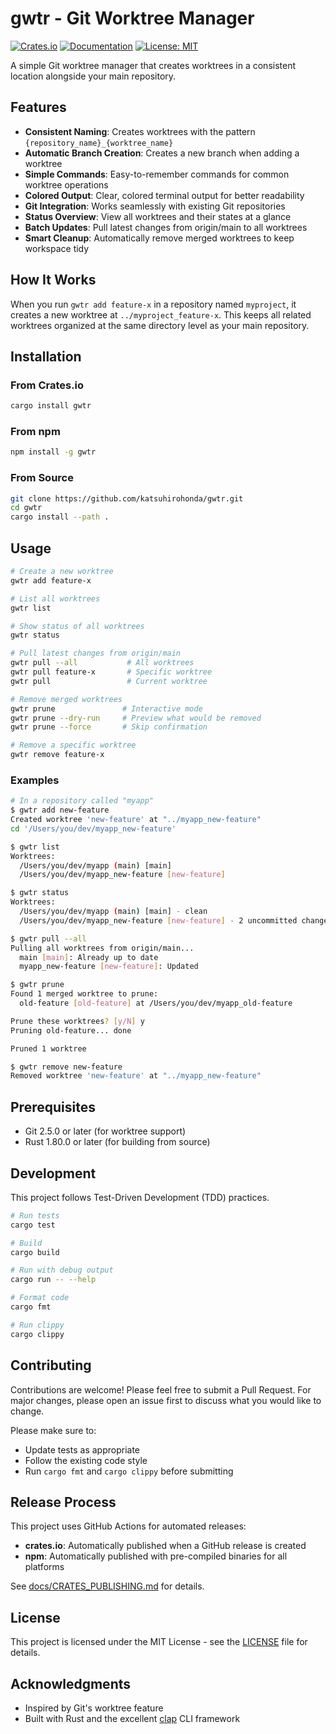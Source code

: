 # gwtr - Git Worktree Manager

[![Crates.io](https://img.shields.io/crates/v/gwtr.svg)](https://crates.io/crates/gwtr)
[![Documentation](https://docs.rs/gwtr/badge.svg)](https://docs.rs/gwtr)
[![License: MIT](https://img.shields.io/badge/License-MIT-yellow.svg)](https://opensource.org/licenses/MIT)

A simple Git worktree manager that creates worktrees in a consistent location alongside your main repository.

## Features

- **Consistent Naming**: Creates worktrees with the pattern `{repository_name}_{worktree_name}`
- **Automatic Branch Creation**: Creates a new branch when adding a worktree
- **Simple Commands**: Easy-to-remember commands for common worktree operations
- **Colored Output**: Clear, colored terminal output for better readability
- **Git Integration**: Works seamlessly with existing Git repositories
- **Status Overview**: View all worktrees and their states at a glance
- **Batch Updates**: Pull latest changes from origin/main to all worktrees
- **Smart Cleanup**: Automatically remove merged worktrees to keep workspace tidy

## How It Works

When you run `gwtr add feature-x` in a repository named `myproject`, it creates a new worktree at `../myproject_feature-x`. This keeps all related worktrees organized at the same directory level as your main repository.

## Installation

### From Crates.io

```bash
cargo install gwtr
```

### From npm

```bash
npm install -g gwtr
```

### From Source

```bash
git clone https://github.com/katsuhirohonda/gwtr.git
cd gwtr
cargo install --path .
```

## Usage

```bash
# Create a new worktree
gwtr add feature-x

# List all worktrees
gwtr list

# Show status of all worktrees
gwtr status

# Pull latest changes from origin/main
gwtr pull --all           # All worktrees
gwtr pull feature-x       # Specific worktree
gwtr pull                 # Current worktree

# Remove merged worktrees
gwtr prune               # Interactive mode
gwtr prune --dry-run     # Preview what would be removed
gwtr prune --force       # Skip confirmation

# Remove a specific worktree
gwtr remove feature-x
```

### Examples

```bash
# In a repository called "myapp"
$ gwtr add new-feature
Created worktree 'new-feature' at "../myapp_new-feature"
cd '/Users/you/dev/myapp_new-feature'

$ gwtr list
Worktrees:
  /Users/you/dev/myapp (main) [main]
  /Users/you/dev/myapp_new-feature [new-feature]

$ gwtr status
Worktrees:
  /Users/you/dev/myapp (main) [main] - clean
  /Users/you/dev/myapp_new-feature [new-feature] - 2 uncommitted changes

$ gwtr pull --all
Pulling all worktrees from origin/main...
  main [main]: Already up to date
  myapp_new-feature [new-feature]: Updated

$ gwtr prune
Found 1 merged worktree to prune:
  old-feature [old-feature] at /Users/you/dev/myapp_old-feature

Prune these worktrees? [y/N] y
Pruning old-feature... done

Pruned 1 worktree

$ gwtr remove new-feature
Removed worktree 'new-feature' at "../myapp_new-feature"
```

## Prerequisites

- Git 2.5.0 or later (for worktree support)
- Rust 1.80.0 or later (for building from source)

## Development

This project follows Test-Driven Development (TDD) practices.

```bash
# Run tests
cargo test

# Build
cargo build

# Run with debug output
cargo run -- --help

# Format code
cargo fmt

# Run clippy
cargo clippy
```

## Contributing

Contributions are welcome! Please feel free to submit a Pull Request. For major changes, please open an issue first to discuss what you would like to change.

Please make sure to:
- Update tests as appropriate
- Follow the existing code style
- Run `cargo fmt` and `cargo clippy` before submitting

## Release Process

This project uses GitHub Actions for automated releases:
- **crates.io**: Automatically published when a GitHub release is created
- **npm**: Automatically published with pre-compiled binaries for all platforms

See [docs/CRATES_PUBLISHING.md](docs/CRATES_PUBLISHING.md) for details.

## License

This project is licensed under the MIT License - see the [LICENSE](LICENSE) file for details.

## Acknowledgments

- Inspired by Git's worktree feature
- Built with Rust and the excellent [clap](https://github.com/clap-rs/clap) CLI framework